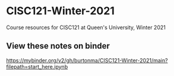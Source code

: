 # CISC121-Winter-2021
Course resources for CISC121 at Queen's University, Winter 2021

## View these notes on binder

https://mybinder.org/v2/gh/burtonma/CISC121-Winter-2021/main?filepath=start_here.ipynb
